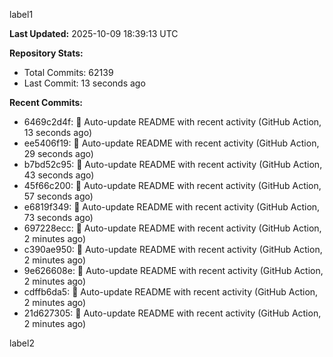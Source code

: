 
label1 
<!-- ACTIVITY_START -->
**Last Updated:** 2025-10-09 18:39:13 UTC

**Repository Stats:**
- Total Commits: 62139
- Last Commit: 13 seconds ago

**Recent Commits:**
- 6469c2d4f: 🤖 Auto-update README with recent activity (GitHub Action, 13 seconds ago)
- ee5406f19: 🤖 Auto-update README with recent activity (GitHub Action, 29 seconds ago)
- b7bd52c95: 🤖 Auto-update README with recent activity (GitHub Action, 43 seconds ago)
- 45f66c200: 🤖 Auto-update README with recent activity (GitHub Action, 57 seconds ago)
- e6819f349: 🤖 Auto-update README with recent activity (GitHub Action, 73 seconds ago)
- 697228ecc: 🤖 Auto-update README with recent activity (GitHub Action, 2 minutes ago)
- c390ae950: 🤖 Auto-update README with recent activity (GitHub Action, 2 minutes ago)
- 9e626608e: 🤖 Auto-update README with recent activity (GitHub Action, 2 minutes ago)
- cdffb6da5: 🤖 Auto-update README with recent activity (GitHub Action, 2 minutes ago)
- 21d627305: 🤖 Auto-update README with recent activity (GitHub Action, 2 minutes ago)
<!-- ACTIVITY_END -->

label2
